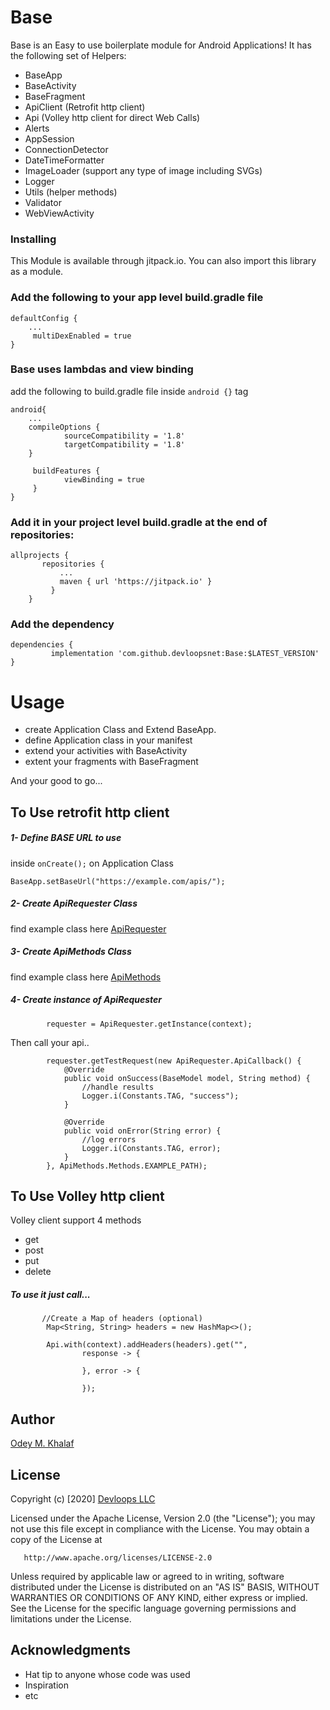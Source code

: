 # Base

Base is an Easy to use boilerplate module for Android Applications!
It has the following set of Helpers:
* BaseApp
* BaseActivity
* BaseFragment
* ApiClient (Retrofit http client)
* Api (Volley http client for direct Web Calls)
* Alerts
* AppSession
* ConnectionDetector
* DateTimeFormatter
* ImageLoader (support any type of image including SVGs)
* Logger
* Utils (helper methods)
* Validator
* WebViewActivity

### Installing
This Module is available through jitpack.io. You can also import this library as a module.

### Add the following to your app level build.gradle file
```
defaultConfig {
    ...
     multiDexEnabled = true
}
```
### Base uses lambdas and view binding 
add the following to build.gradle file inside ```android {}``` tag  
```
android{
    ...
    compileOptions {
            sourceCompatibility = '1.8'
            targetCompatibility = '1.8'
    }

     buildFeatures {
            viewBinding = true
     }
}
```

### Add it in your project level build.gradle at the end of repositories:
```
allprojects {
       repositories {
           ...
           maven { url 'https://jitpack.io' }
         }
    }
```    

### Add the dependency
```
dependencies {
	     implementation 'com.github.devloopsnet:Base:$LATEST_VERSION'
}
```

# Usage
* create Application Class and Extend BaseApp.
* define Application class in your manifest
* extend your activities with BaseActivity
* extent your fragments with BaseFragment

And your good to go...
 
## To Use retrofit http client

##### 1- Define BASE URL to use
inside ```onCreate();``` on Application Class  

```BaseApp.setBaseUrl("https://example.com/apis/");```

##### 2- Create ApiRequester Class 
find example class here [ApiRequester](https://github.com/devloopsnet/Base/blob/master/app/src/main/java/com/devloops/activities/http/ApiRequester.java)

##### 3- Create ApiMethods Class  
find example class here [ApiMethods](https://github.com/devloopsnet/Base/blob/master/app/src/main/java/com/devloops/activities/http/ApiMethods.java)

##### 4- Create instance of ApiRequester
```
        requester = ApiRequester.getInstance(context);
```
Then call your api..
```
        requester.getTestRequest(new ApiRequester.ApiCallback() {
            @Override
            public void onSuccess(BaseModel model, String method) {
                //handle results
                Logger.i(Constants.TAG, "success");
            }

            @Override
            public void onError(String error) {
                //log errors
                Logger.i(Constants.TAG, error);
            }
        }, ApiMethods.Methods.EXAMPLE_PATH);
```

## To Use Volley http client

Volley client support 4 methods
- get
- post
- put
- delete

##### To use it just call...

```
       //Create a Map of headers (optional)
        Map<String, String> headers = new HashMap<>();

        Api.with(context).addHeaders(headers).get("",
                response -> {

                }, error -> {

                });
``` 

## Author
[Odey M. Khalaf](https://github.com/OdeyFox)

## License
   Copyright (c) [2020] [Devloops LLC](https://devloops.net/)

   Licensed under the Apache License, Version 2.0 (the "License");
   you may not use this file except in compliance with the License.
   You may obtain a copy of the License at

       http://www.apache.org/licenses/LICENSE-2.0

   Unless required by applicable law or agreed to in writing, software
   distributed under the License is distributed on an "AS IS" BASIS,
   WITHOUT WARRANTIES OR CONDITIONS OF ANY KIND, either express or implied.
   See the License for the specific language governing permissions and
   limitations under the License.

## Acknowledgments

* Hat tip to anyone whose code was used
* Inspiration
* etc